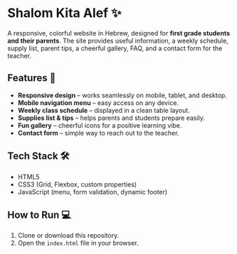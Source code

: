 

# Shalom Kita Alef ✨

A responsive, colorful website in Hebrew, designed for **first grade students and their parents**.
The site provides useful information, a weekly schedule, supply list, parent tips, a cheerful gallery, FAQ, and a contact form for the teacher.

## Features 🚀

* **Responsive design** – works seamlessly on mobile, tablet, and desktop.
* **Mobile navigation menu** – easy access on any device.
* **Weekly class schedule** – displayed in a clean table layout.
* **Supplies list & tips** – helps parents and students prepare easily.
* **Fun gallery** – cheerful icons for a positive learning vibe.
* **Contact form** – simple way to reach out to the teacher.

## Tech Stack 🛠️

* HTML5
* CSS3 (Grid, Flexbox, custom properties)
* JavaScript (menu, form validation, dynamic footer)

## How to Run 💻

1. Clone or download this repository.
2. Open the `index.html` file in your browser.

